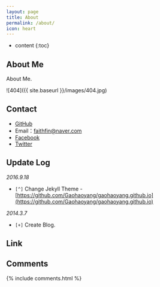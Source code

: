```yaml
---
layout: page
title: About
permalink: /about/
icon: heart
---
```


* content
{:toc}

## About Me

About Me.

![404]({{ site.baseurl }}/images/404.jpg)

## Contact

* [GitHub](https://github.com/faith20)
* Email：faithfin@naver.com
* [Facebook](https://www.facebook.com/faithfin)
* [Twitter](https://twitter.com/faithfin)

## Update Log

*2016.9.18*

* `[^]` Change Jekyll Theme - [https://github.com/Gaohaoyang/gaohaoyang.github.io](https://github.com/Gaohaoyang/gaohaoyang.github.io)

*2014.3.7*

* `[+]` Create Blog.

## Link

## Comments

{% include comments.html %}
